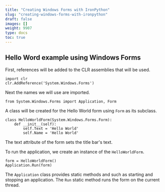 ```yaml
---
title: "Creating Windows Forms with IronPython"
slug: "creating-windows-forms-with-ironpython"
draft: false
images: []
weight: 9907
type: docs
toc: true
---
```


## Hello Word example using Windows Forms
First, references will be added to the CLR assemblies that will be used. 

    import clr
    clr.AddReference('System.Windows.Forms')

Next the names we will use are imported.

    from System.Windows.Forms import Application, Form

A class will be created for the Hello World form using `Form` as its subclass.

    class HelloWorldForm(System.Windows.Forms.Form):
        def __init__(self):
            self.Text = 'Hello World'
            self.Name = 'Hello World'

The text attribute of the form sets the title bar's text.

To run the application, we create an instance of the `HelloWorldForm`.

    form = HelloWorldForm()
    Application.Run(form)

The `Application` class provides static methods and such as starting and stopping an application. The `Run` static method runs the form on the current thread.

